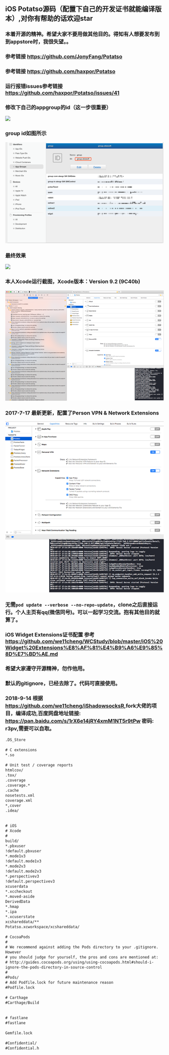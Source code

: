 ## iOS Potatso源码（配置下自己的开发证书就能编译版本）,对你有帮助的话欢迎star
### 本着开源的精神。希望大家不要用做其他目的。得知有人想要发布到到appstore时，我很失望。。
### 参考链接 <https://github.com/JonyFang/Potatso>
### 参考链接 <https://github.com/haxpor/Potatso>
### 运行报错issues参考链接<https://github.com/haxpor/Potatso/issues/41>
### 修改下自己的appgroup的id（这一步很重要）

![](http://p2bzzkn05.bkt.clouddn.com/18-2-23/7255964.jpg)
### group id如图所示
![](https://github.com/we11cheng/WCImageHost/raw/master/WX20180912-174728.png)

### 最终效果
![](http://p2bzzkn05.bkt.clouddn.com/18-2-8/70190654.jpg)

### 本人Xcode运行截图，Xcode版本：Version 9.2 (9C40b)
![](https://github.com/we11cheng/WCImageHost/raw/master/WX20180723-100756.png)

### 2017-7-17 最新更新，配置了Person VPN & Network Extensions
![](https://github.com/we11cheng/WCImageHost/raw/master/WX20180717-171534.png)

### 无需```pod update --verbose --no-repo-update```，clone之后直接运行。个人主页有qq(微信同号)。可以一起学习交流。抱有其他目的就算了。
### iOS Widget Extensions证书配置 参考<https://github.com/we11cheng/WCStudy/blob/master/iOS%20Widget%20Extensions%E8%AF%81%E4%B9%A6%E9%85%8D%E7%BD%AE.md>
### 希望大家遵守开源精神，勿作他用。
### 默认的gitignore，已经去除了。代码可直接使用。
### 2018-9-14 根据<https://github.com/we11cheng/iShadowsocksR>,fork大佬的项目，编译成功,百度网盘地址链接: <https://pan.baidu.com/s/1rX6e14jRY4xmM1NT5r9tPw> 密码: r3pv,需要可以自取。
```
.DS_Store

# C extensions
*.so

# Unit test / coverage reports
htmlcov/
.tox/
.coverage
.coverage.*
.cache
nosetests.xml
coverage.xml
*,cover
.idea/


# iOS
# Xcode
#
build/
*.pbxuser
!default.pbxuser
*.mode1v3
!default.mode1v3
*.mode2v3
!default.mode2v3
*.perspectivev3
!default.perspectivev3
xcuserdata
*.xccheckout
*.moved-aside
DerivedData
*.hmap
*.ipa
*.xcuserstate
xcshareddata/**
Potatso.xcworkspace/xcshareddata/

# CocoaPods
#
# We recommend against adding the Pods directory to your .gitignore. However
# you should judge for yourself, the pros and cons are mentioned at:
# http://guides.cocoapods.org/using/using-cocoapods.html#should-i-ignore-the-pods-directory-in-source-control
#
#Pods/
# Add Podfile.lock for future maintenance reason
#Podfile.lock

# Carthage
#Carthage/Build


# fastlane
#fastlane

Gemfile.lock

#Confidential/
#Confidential.h

```



